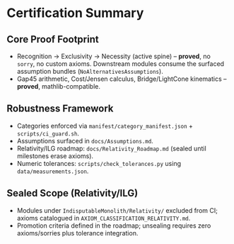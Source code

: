 # Certification Summary

## Core Proof Footprint

- Recognition → Exclusivity → Necessity (active spine) – **proved**, no `sorry`, no custom axioms. Downstream modules consume the surfaced assumption bundles (`NoAlternativesAssumptions`).
- Gap45 arithmetic, Cost/Jensen calculus, Bridge/LightCone kinematics – **proved**, mathlib-compatible.

## Robustness Framework

- Categories enforced via `manifest/category_manifest.json` + `scripts/ci_guard.sh`.
- Assumptions surfaced in `docs/Assumptions.md`.
- Relativity/ILG roadmap: `docs/Relativity_Roadmap.md` (sealed until milestones erase axioms).
- Numeric tolerances: `scripts/check_tolerances.py` using `data/measurements.json`.

## Sealed Scope (Relativity/ILG)

- Modules under `IndisputableMonolith/Relativity/` excluded from CI; axioms catalogued in `AXIOM_CLASSIFICATION_RELATIVITY.md`.
- Promotion criteria defined in the roadmap; unsealing requires zero axioms/sorries plus tolerance integration.

